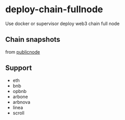 # deploy-chain-fullnode
Use docker or supervisor deploy web3 chain full node

## Chain snapshots
from [publicnode](https://www.publicnode.com/snapshots)

## Support

- eth
- bnb
- opbnb
- arbone
- arbnova
- linea
- scroll
